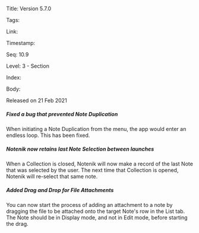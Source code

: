 Title: Version 5.7.0 

Tags:  

Link: 

Timestamp:  

Seq: 10.9 

Level: 3 - Section 

Index:  

Body: 

Released on 21 Feb 2021
 
##### Fixed a bug that prevented Note Duplication

When initiating a Note Duplication from the menu, the app would enter an endless loop. This has been fixed. 

 
##### Notenik now retains last Note Selection between launches

When a Collection is closed, Notenik will now make a record of the last Note that was selected by the user. The next time that Collection is opened, Notenik will re-select that same note. 

 
##### Added Drag and Drop for File Attachments

You can now start the process of adding an attachment to a note by dragging the file to be attached onto the target Note's row in the List tab. The Note should be in Display mode, and not in Edit mode, before starting the drag. 

